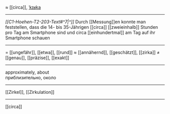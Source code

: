 ≈ [[circa]], [ˈkɪʁka](https://youglish.com/pronounce/circa/german)

---
*[[C1-Hoehen-T2-203-Text#^7|^]]* Durch [[Messung]]en konnte man feststellen, dass die 14- bis 35-Jährigen [[circa]] [[zweieinhalb]] Stunden pro Tag am Smartphone sind und circa [[einhundertmal]] am Tag auf ihr Smartphone schauen

---
= [[ungefähr]], [[etwa]], [[rund]]
≈ [[annähernd]], [[geschätzt]], [[zirka]]
≠ [[genau]], [[präzise]], [[exakt]]

---
approximately, about  
приблизительно, около

---
[[Zirkel]], [[Zirkulation]]

---
[[circa]]

